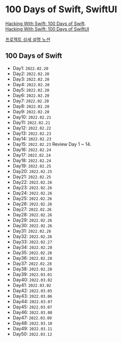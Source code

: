 # 100 Days of Swift, SwiftUI

[Hacking With Swift: 100 Days of Swift](https://www.hackingwithswift.com/100).   
[Hacking With Swift: 100 Days of SwiftUI](https://www.hackingwithswift.com/100/swiftui)

[프로젝트 상세 설명 노션](https://uniqueimaginate.notion.site/0dcdf114967b422f9be92eb0b012b07f)

## 100 Days of Swift
- Day1: 	`2022.02.20`
- Day2: 	`2022.02.20`
- Day3: 	`2022.02.20`
- Day4: 	`2022.02.20`
- Day5: 	`2022.02.20`
- Day6: 	`2022.02.20`
- Day7: 	`2022.02.20`
- Day8: 	`2022.02.20`
- Day9: 	`2022.02.20`
- Day10: 	`2022.02.21`
- Day11: 	`2022.02.21`
- Day12:	`2022.02.22`
- Day13: 	`2022.02.23`
- Day14: 	`2022.02.23`
- Day15:	`2022.02.23`  Review Day 1 ~ 14.
- Day16:	`2022.02.24`
- Day17:	`2022.02.24`
- Day18:	`2022.02.24`
- Day19:	`2022.02.25`
- Day20:	`2022.02.25`
- Day21:	`2022.02.25`
- Day22:	`2022.02.26`
- Day23:	`2022.02.26`
- Day24:	`2022.02.26`
- Day25:	`2022.02.26`
- Day26:	`2022.02.26`
- Day27:	`2022.02.26`
- Day28:	`2022.02.26`
- Day29:	`2022.02.26`
- Day30: 	`2022.02.26`
- Day31: 	`2022.02.26`
- Day32:	`2022.02.26`
- Day33: 	`2022.02.27`
- Day34: 	`2022.02.28`
- Day35: 	`2022.02.28`
- Day36: 	`2022.02.28`
- Day37: 	`2022.02.28`
- Day38: 	`2022.02.28`
- Day39:	`2022.03.01`
- Day40:	`2022.03.02`
- Day41:	`2022.03.02`
- Day42:	`2022.03.05`
- Day43:	`2022.03.06`
- Day44:	`2022.03.07`
- Day45: 	`2022.03.07`
- Day46: 	`2022.03.08`
- Day47:	`2022.03.09`
- Day48: 	`2022.03.10`
- Day49: 	`2022.03.11`
- Day50: 	`2022.03.12`
